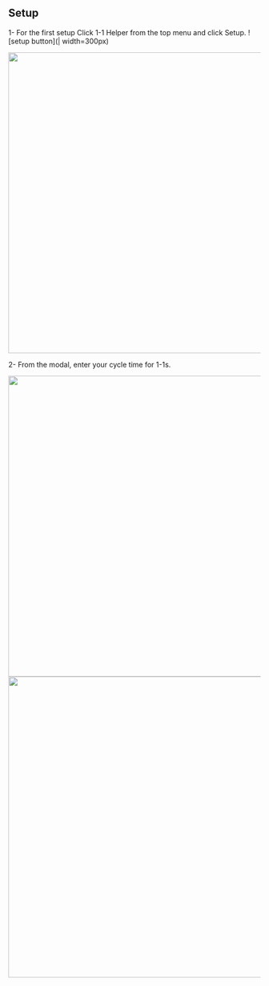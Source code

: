 ## Setup

1- For the first setup Click 1-1 Helper from the top menu and click Setup.
![setup button](| width=300px)

<img src="https://i.imgur.com/LLXTH2b.png " width="600" >

2- From the modal, enter your cycle time for 1-1s. 

<img src="https://i.imgur.com/5ge8Iv9.png" width="600" >
<img src="https://i.imgur.com/P10AVfa.png" width="600" >





